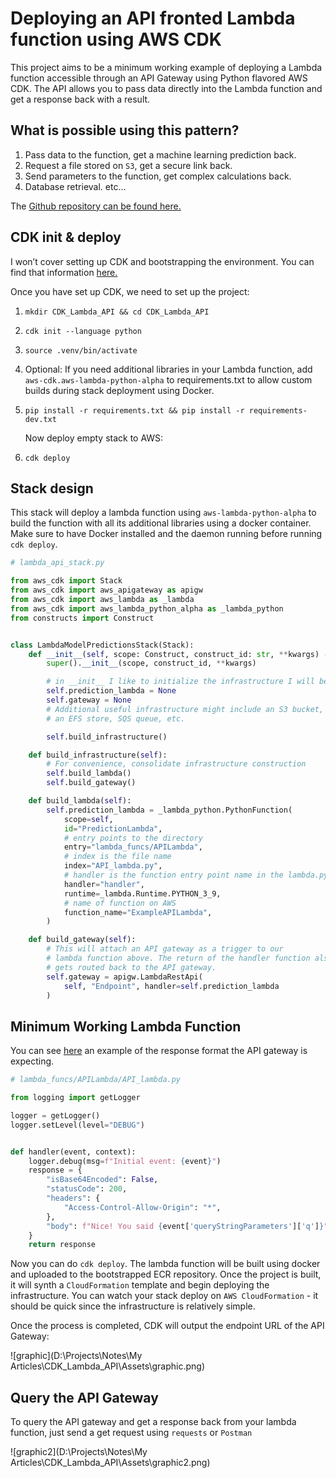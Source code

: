 # Deploying an API fronted Lambda function using AWS CDK

This project aims to be a minimum working example of deploying a Lambda function accessible through an API Gateway using Python flavored AWS CDK. The API allows you to pass data directly into the Lambda function and get a response back with a result.

## What is possible using this pattern?

1)   Pass data to the function, get a machine learning prediction back.
2)   Request a file stored on `S3`, get a secure link back.
3)   Send parameters to the function, get complex calculations back.
4)   Database retrieval.
     etc...

The [Github repository can be found here.](https://github.com/wcheek/CDK_Lambda_API)

## CDK init & deploy

I won’t cover setting up CDK and bootstrapping the environment. You can find that information [here.](https://docs.aws.amazon.com/cdk/v2/guide/getting_started.html)

Once you have set up CDK, we need to set up the project:

1. `mkdir CDK_Lambda_API && cd CDK_Lambda_API`

2. `cdk init --language python`

3. `source .venv/bin/activate`

4. Optional: If you need additional libraries in your Lambda function, add `aws-cdk.aws-lambda-python-alpha` to requirements.txt to allow custom builds during stack deployment using Docker.

5. `pip install -r requirements.txt && pip install -r requirements-dev.txt`

    Now deploy empty stack to AWS:

6. `cdk deploy`

## Stack design

This stack will deploy a lambda function using `aws-lambda-python-alpha` to build the function with all its additional libraries using a docker container. Make sure to have Docker installed and the daemon running before running `cdk deploy`.

```python
# lambda_api_stack.py

from aws_cdk import Stack
from aws_cdk import aws_apigateway as apigw
from aws_cdk import aws_lambda as _lambda
from aws_cdk import aws_lambda_python_alpha as _lambda_python
from constructs import Construct


class LambdaModelPredictionsStack(Stack):
    def __init__(self, scope: Construct, construct_id: str, **kwargs) -> None:
        super().__init__(scope, construct_id, **kwargs)

        # in __init__ I like to initialize the infrastructure I will be creating
        self.prediction_lambda = None
        self.gateway = None
        # Additional useful infrastructure might include an S3 bucket,
        # an EFS store, SQS queue, etc.

        self.build_infrastructure()

    def build_infrastructure(self):
        # For convenience, consolidate infrastructure construction
        self.build_lambda()
        self.build_gateway()

    def build_lambda(self):
        self.prediction_lambda = _lambda_python.PythonFunction(
            scope=self,
            id="PredictionLambda",
            # entry points to the directory
            entry="lambda_funcs/APILambda",
            # index is the file name
            index="API_lambda.py",
            # handler is the function entry point name in the lambda.py file
            handler="handler",
            runtime=_lambda.Runtime.PYTHON_3_9,
            # name of function on AWS
            function_name="ExampleAPILambda",
        )

    def build_gateway(self):
        # This will attach an API gateway as a trigger to our
        # lambda function above. The return of the handler function also
        # gets routed back to the API gateway.
        self.gateway = apigw.LambdaRestApi(
            self, "Endpoint", handler=self.prediction_lambda
        )

```

## Minimum Working Lambda Function

You can see [here](https://docs.aws.amazon.com/apigateway/latest/developerguide/set-up-lambda-proxy-integrations.html) an example of the response format the API gateway is expecting.

```python
# lambda_funcs/APILambda/API_lambda.py

from logging import getLogger

logger = getLogger()
logger.setLevel(level="DEBUG")


def handler(event, context):
    logger.debug(msg=f"Initial event: {event}")
    response = {
        "isBase64Encoded": False,
        "statusCode": 200,
        "headers": {
            "Access-Control-Allow-Origin": "*",
        },
        "body": f"Nice! You said {event['queryStringParameters']['q']}",
    }
    return response

```

Now you can do `cdk deploy`. The lambda function will be built using docker and uploaded to the bootstrapped ECR repository. Once the project is built, it will synth a `CloudFormation` template and begin deploying the infrastructure. You can watch your stack deploy on `AWS CloudFormation` - it should be quick since the infrastructure is relatively simple.

Once the process is completed, CDK will output the endpoint URL of the API Gateway:

![graphic](D:\Projects\Notes\My Articles\CDK_Lambda_API\Assets\graphic.png)

## Query the API Gateway

To query the API gateway and get a response back from your lambda function, just send a get request using `requests` or `Postman`

![graphic2](D:\Projects\Notes\My Articles\CDK_Lambda_API\Assets\graphic2.png)

